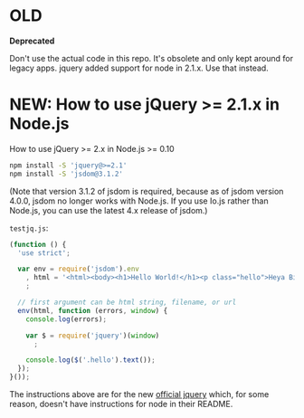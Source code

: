 OLD
===

**Deprecated**

Don't use the actual code in this repo. It's obsolete and only kept around for legacy apps. jquery added support for node in 2.1.x. Use that instead.


NEW: How to use jQuery >= 2.1.x in Node.js
===

How to use jQuery >= 2.x in Node.js >= 0.10


```bash
npm install -S 'jquery@>=2.1'
npm install -S 'jsdom@3.1.2'
```

(Note that version 3.1.2 of jsdom is required, because as of jsdom version 4.0.0, jsdom no longer works
with Node.js.  If you use Io.js rather than Node.js, you can use the latest 4.x release of jsdom.)

`testjq.js`:
```javascript
(function () {
  'use strict';

  var env = require('jsdom').env
    , html = '<html><body><h1>Hello World!</h1><p class="hello">Heya Big World!</body></html>'
    ;

  // first argument can be html string, filename, or url
  env(html, function (errors, window) {
    console.log(errors);

    var $ = require('jquery')(window)
      ;

    console.log($('.hello').text());
  });
}());
```

The instructions above are for the new [official jquery](http://github.com/jquery/jquery) which, for some reason, doesn't have instructions for node in their README.

